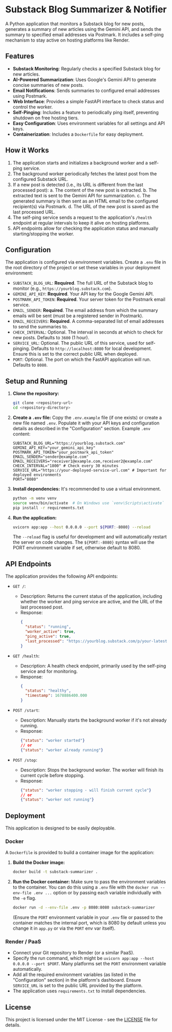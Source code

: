 # Substack Blog Summarizer & Notifier

A Python application that monitors a Substack blog for new posts, generates a summary of new articles using the Gemini API, and sends the summary to specified email addresses via Postmark. It includes a self-ping mechanism to stay active on hosting platforms like Render.

## Features

- **Substack Monitoring**: Regularly checks a specified Substack blog for new articles.
- **AI-Powered Summarization**: Uses Google's Gemini API to generate concise summaries of new posts.
- **Email Notifications**: Sends summaries to configured email addresses using Postmark.
- **Web Interface**: Provides a simple FastAPI interface to check status and control the worker.
- **Self-Pinging**: Includes a feature to periodically ping itself, preventing shutdown on free hosting tiers.
- **Easy Configuration**: Uses environment variables for all settings and API keys.
- **Containerization**: Includes a `Dockerfile` for easy deployment.

## How it Works

1.  The application starts and initializes a background worker and a self-ping service.
2.  The background worker periodically fetches the latest post from the configured Substack URL.
3.  If a new post is detected (i.e., its URL is different from the last processed post):
    a.  The content of the new post is extracted.
    b.  The extracted text is sent to the Gemini API for summarization.
    c.  The generated summary is then sent as an HTML email to the configured recipient(s) via Postmark.
    d.  The URL of the new post is saved as the last processed URL.
4.  The self-ping service sends a request to the application's `/health` endpoint at regular intervals to keep it alive on hosting platforms.
5.  API endpoints allow for checking the application status and manually starting/stopping the worker.

## Configuration

The application is configured via environment variables. Create a `.env` file in the root directory of the project or set these variables in your deployment environment:

-   `SUBSTACK_BLOG_URL`: **Required**. The full URL of the Substack blog to monitor (e.g., `https://yourblog.substack.com`).
-   `GEMINI_API_KEY`: **Required**. Your API key for the Google Gemini API.
-   `POSTMARK_API_TOKEN`: **Required**. Your server token for the Postmark email service.
-   `EMAIL_SENDER`: **Required**. The email address from which the summary emails will be sent (must be a registered sender in Postmark).
-   `EMAIL_RECEIVERS`: **Required**. A comma-separated list of email addresses to send the summaries to.
-   `CHECK_INTERVAL`: Optional. The interval in seconds at which to check for new posts. Defaults to `3600` (1 hour).
-   `SERVICE_URL`: Optional. The public URL of this service, used for self-pinging. Defaults to `http://localhost:8080` for local development. Ensure this is set to the correct public URL when deployed.
-   `PORT`: Optional. The port on which the FastAPI application will run. Defaults to `8080`.

## Setup and Running

1.  **Clone the repository:**
    ```bash
    git clone <repository-url>
    cd <repository-directory>
    ```

2.  **Create a `.env` file:**
    Copy the `.env.example` file (if one exists) or create a new file named `.env`. Populate it with your API keys and configuration details as described in the "Configuration" section.
    Example `.env` content:
    ```env
    SUBSTACK_BLOG_URL="https://yourblog.substack.com"
    GEMINI_API_KEY="your_gemini_api_key"
    POSTMARK_API_TOKEN="your_postmark_api_token"
    EMAIL_SENDER="sender@example.com"
    EMAIL_RECEIVERS="receiver1@example.com,receiver2@example.com"
    CHECK_INTERVAL="1800" # Check every 30 minutes
    SERVICE_URL="https://your-deployed-service-url.com" # Important for deployed environments
    PORT="8080"
    ```

3.  **Install dependencies:**
    It's recommended to use a virtual environment.
    ```bash
    python -m venv venv
    source venv/bin/activate  # On Windows use `venv\Scripts\activate`
    pip install -r requirements.txt
    ```

4.  **Run the application:**
    ```bash
    uvicorn app:app --host 0.0.0.0 --port ${PORT:-8080} --reload
    ```
    The `--reload` flag is useful for development and will automatically restart the server on code changes. The `${PORT:-8080}` syntax will use the PORT environment variable if set, otherwise default to 8080.

## API Endpoints

The application provides the following API endpoints:

-   `GET /`:
    -   Description: Returns the current status of the application, including whether the worker and ping service are active, and the URL of the last processed post.
    -   Response:
        ```json
        {
          "status": "running",
          "worker_active": true,
          "ping_active": true,
          "last_processed": "https://yourblog.substack.com/p/your-latest-post"
        }
        ```

-   `GET /health`:
    -   Description: A health check endpoint, primarily used by the self-ping service and for monitoring.
    -   Response:
        ```json
        {
          "status": "healthy",
          "timestamp": 1678886400.000
        }
        ```

-   `POST /start`:
    -   Description: Manually starts the background worker if it's not already running.
    -   Response:
        ```json
        {"status": "worker started"} 
        // or
        {"status": "worker already running"}
        ```

-   `POST /stop`:
    -   Description: Stops the background worker. The worker will finish its current cycle before stopping.
    -   Response:
        ```json
        {"status": "worker stopping - will finish current cycle"}
        // or
        {"status": "worker not running"}
        ```

## Deployment

This application is designed to be easily deployable.

### Docker

A `Dockerfile` is provided to build a container image for the application:

1.  **Build the Docker image:**
    ```bash
    docker build -t substack-summarizer .
    ```

2.  **Run the Docker container:**
    Make sure to pass the environment variables to the container. You can do this using a `.env` file with the `docker run --env-file .env ...` option or by passing each variable individually with the `-e` flag.
    ```bash
    docker run -d --env-file .env -p 8080:8080 substack-summarizer 
    ```
    (Ensure the `PORT` environment variable in your `.env` file or passed to the container matches the internal port, which is 8080 by default unless you change it in `app.py` or via the `PORT` env var itself).

### Render / PaaS

-   Connect your Git repository to Render (or a similar PaaS).
-   Specify the run command, which might be `uvicorn app:app --host 0.0.0.0 --port $PORT`. Many platforms set the `PORT` environment variable automatically.
-   Add all the required environment variables (as listed in the "Configuration" section) in the platform's dashboard. Ensure `SERVICE_URL` is set to the public URL provided by the platform.
-   The application uses `requirements.txt` to install dependencies.

## License

This project is licensed under the MIT License - see the [LICENSE](LICENSE) file for details.

